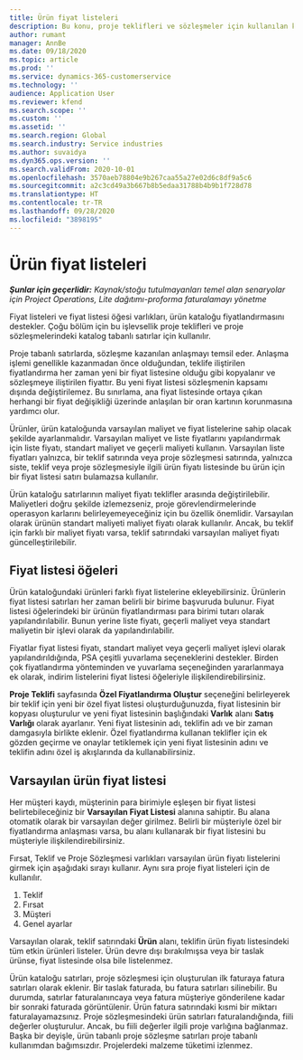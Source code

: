 ```yaml
---
title: Ürün fiyat listeleri
description: Bu konu, proje teklifleri ve sözleşmeler için kullanılan katalog fiyatındaki fiyat listeleriyle ilgili bilgi sağlar.
author: rumant
manager: AnnBe
ms.date: 09/18/2020
ms.topic: article
ms.prod: ''
ms.service: dynamics-365-customerservice
ms.technology: ''
audience: Application User
ms.reviewer: kfend
ms.search.scope: ''
ms.custom: ''
ms.assetid: ''
ms.search.region: Global
ms.search.industry: Service industries
ms.author: suvaidya
ms.dyn365.ops.version: ''
ms.search.validFrom: 2020-10-01
ms.openlocfilehash: 3570aeb78804e9b267caa55a27e02d6c8df9a5c6
ms.sourcegitcommit: a2c3cd49a3b667b8b5edaa31788b4b9b1f728d78
ms.translationtype: HT
ms.contentlocale: tr-TR
ms.lasthandoff: 09/28/2020
ms.locfileid: "3898195"
---
```

# <a name="product-price-lists"></a>Ürün fiyat listeleri

_**Şunlar için geçerlidir:** Kaynak/stoğu tutulmayanları temel alan senaryolar için Project Operations, Lite dağıtımı-proforma faturalamayı yönetme_

Fiyat listeleri ve fiyat listesi öğesi varlıkları, ürün kataloğu fiyatlandırmasını destekler. Çoğu bölüm için bu işlevsellik proje teklifleri ve proje sözleşmelerindeki katalog tabanlı satırlar için kullanılır.

Proje tabanlı satırlarda, sözleşme kazanılan anlaşmayı temsil eder. Anlaşma işlemi genellikle kazanmadan önce olduğundan, teklife iliştirilen fiyatlandırma her zaman yeni bir fiyat listesine olduğu gibi kopyalanır ve sözleşmeye iliştirilen fiyattır. Bu yeni fiyat listesi sözleşmenin kapsamı dışında değiştirilemez. Bu sınırlama, ana fiyat listesinde ortaya çıkan herhangi bir fiyat değişikliği üzerinde anlaşılan bir oran kartının korunmasına yardımcı olur.

Ürünler, ürün kataloğunda varsayılan maliyet ve fiyat listelerine sahip olacak şekilde ayarlanmalıdır. Varsayılan maliyet ve liste fiyatlarını yapılandırmak için liste fiyatı, standart maliyet ve geçerli maliyeti kullanın. Varsayılan liste fiyatları yalnızca, bir teklif satırında veya proje sözleşmesi satırında, yalnızca siste, teklif veya proje sözleşmesiyle ilgili ürün fiyatı listesinde bu ürün için bir fiyat listesi satırı bulamazsa kullanılır.

Ürün kataloğu satırlarının maliyet fiyatı teklifler arasında değiştirilebilir. Maliyetleri doğru şekilde izlemezseniz, proje görevlendirmelerinde operasyon karlarını belirleyemeyeceğiniz için bu özellik önemlidir. Varsayılan olarak ürünün standart maliyeti maliyet fiyatı olarak kullanılır. Ancak, bu teklif için farklı bir maliyet fiyatı varsa, teklif satırındaki varsayılan maliyet fiyatı güncelleştirilebilir.

## <a name="price-list-items"></a>Fiyat listesi öğeleri

Ürün kataloğundaki ürünleri farklı fiyat listelerine ekleyebilirsiniz. Ürünlerin fiyat listesi satırları her zaman belirli bir birime başvuruda bulunur. Fiyat listesi öğelerindeki bir ürünün fiyatlandırması para birimi tutarı olarak yapılandırılabilir. Bunun yerine liste fiyatı, geçerli maliyet veya standart maliyetin bir işlevi olarak da yapılandırılabilir.

Fiyatlar fiyat listesi fiyatı, standart maliyet veya geçerli maliyet işlevi olarak yapılandırıldığında, PSA çeşitli yuvarlama seçeneklerini destekler. Birden çok fiyatlandırma yönteminden ve yuvarlama seçeneğinden yararlanmaya ek olarak, indirim listelerini fiyat listesi öğeleriyle ilişkilendirebilirsiniz. 

**Proje Teklifi** sayfasında **Özel Fiyatlandırma Oluştur** seçeneğini belirleyerek bir teklif için yeni bir özel fiyat listesi oluşturduğunuzda, fiyat listesinin bir kopyası oluşturulur ve yeni fiyat listesinin başlığındaki **Varlık** alanı **Satış Varlığı** olarak ayarlanır. Yeni fiyat listesinin adı, teklifin adı ve bir zaman damgasıyla birlikte eklenir. Özel fiyatlandırma kullanan teklifler için ek gözden geçirme ve onaylar tetiklemek için yeni fiyat listesinin adını ve teklifin adını özel iş akışlarında da kullanabilirsiniz.

 
## <a name="default-product-price-list"></a>Varsayılan ürün fiyat listesi
Her müşteri kaydı, müşterinin para birimiyle eşleşen bir fiyat listesi belirtebileceğiniz bir **Varsayılan Fiyat Listesi** alanına sahiptir. Bu alana otomatik olarak bir varsayılan değer girilmez. Belirli bir müşteriyle özel bir fiyatlandırma anlaşması varsa, bu alanı kullanarak bir fiyat listesini bu müşteriyle ilişkilendirebilirsiniz.

Fırsat, Teklif ve Proje Sözleşmesi varlıkları varsayılan ürün fiyatı listelerini girmek için aşağıdaki sırayı kullanır. Aynı sıra proje fiyat listeleri için de kullanılır.

1.  Teklif
2.  Fırsat
3.  Müşteri
4.  Genel ayarlar 

Varsayılan olarak, teklif satırındaki **Ürün** alanı, teklifin ürün fiyatı listesindeki tüm etkin ürünleri listeler. Ürün devre dışı bırakılmışsa veya bir taslak ürünse, fiyat listesinde olsa bile listelenmez. 

Ürün kataloğu satırları, proje sözleşmesi için oluşturulan ilk faturaya fatura satırları olarak eklenir. Bir taslak faturada, bu fatura satırları silinebilir. Bu durumda, satırlar faturalanıncaya veya fatura müşteriye gönderilene kadar bir sonraki faturada görüntülenir. Ürün fatura satırındaki kısmi bir miktarı faturalayamazsınız. Proje sözleşmesindeki ürün satırları faturalandığında, fiili değerler oluşturulur. Ancak, bu fiili değerler ilgili proje varlığına bağlanmaz. Başka bir deyişle, ürün tabanlı proje sözleşme satırları proje tabanlı kullanımdan bağımsızdır. Projelerdeki malzeme tüketimi izlenmez.
